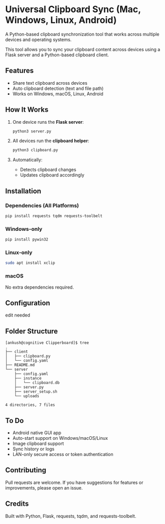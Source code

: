# Universal Clipboard Sync (Mac, Windows, Linux, Android)

A Python-based clipboard synchronization tool that works across multiple devices and operating systems. 

This tool allows you to sync your clipboard content across devices using a Flask server and a Python-based clipboard client.


## Features

- Share text clipboard across devices
- Auto clipboard detection (text and file path)
- Works on Windows, macOS, Linux, Android


## How It Works

1. One device runs the **Flask server**:
   ```bash
   python3 server.py
   ```

2. All devices run the **clipboard helper**:
   ```bash
   python3 clipboard.py
   ```

3. Automatically:
   - Detects clipboard changes
   - Updates clipboard accordingly


## Installation

### Dependencies (All Platforms)
```bash
pip install requests tqdm requests-toolbelt
```

### Windows-only
```bash
pip install pywin32
```

### Linux-only
```bash
sudo apt install xclip
```

### macOS
No extra dependencies required.


## Configuration
 edit needed

## Folder Structure

```
[ankush@cognitive Clipperboard]$ tree
.
├── client
│   ├── clipboard.py
│   └── config.yaml
├── README.md
└── server
    ├── config.yaml
    ├── instance
    │   └── clipboard.db
    ├── server.py
    ├── server_setup.sh
    └── uploads

4 directories, 7 files
```


## To Do

- Android native GUI app
- Auto-start support on Windows/macOS/Linux
- Image clipboard support
- Sync history or logs
- LAN-only secure access or token authentication


## Contributing

Pull requests are welcome. If you have suggestions for features or improvements, please open an issue.


## Credits

Built with Python, Flask, requests, tqdm, and requests-toolbelt.
